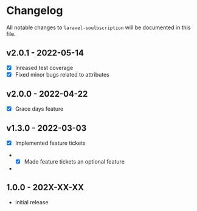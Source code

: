 # Changelog

All notable changes to `laravel-soulbscription` will be documented in this file.

## v2.0.1 - 2022-05-14

- [x] Inreased test coverage
- [x] Fixed minor bugs related to attributes

## v2.0.0 - 2022-04-22

- [x] Grace days feature

## v1.3.0 - 2022-03-03

- [x] Implemented feature tickets
- - [x] Made feature tickets an optional feature
- 

## 1.0.0 - 202X-XX-XX

- initial release
